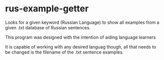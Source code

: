 # rus-example-getter

Looks for a given keyword (Russian Language) to show all examples from a given .txt database of Russian sentences.

This program was designed with the intention of aiding language learners

It is capable of working with any desired languag though, all that needs to be changed is the filename of the .txt sentence examples.
